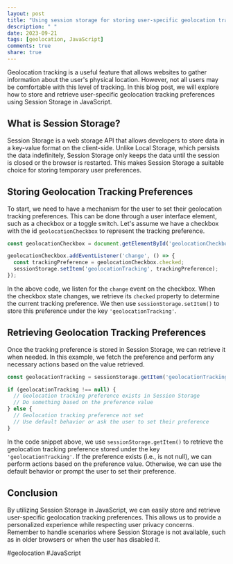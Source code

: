```yaml
---
layout: post
title: "Using session storage for storing user-specific geolocation tracking preferences in JavaScript"
description: " "
date: 2023-09-21
tags: [geolocation, JavaScript]
comments: true
share: true
---
```


Geolocation tracking is a useful feature that allows websites to gather information about the user's physical location. However, not all users may be comfortable with this level of tracking. In this blog post, we will explore how to store and retrieve user-specific geolocation tracking preferences using Session Storage in JavaScript.

## What is Session Storage?

Session Storage is a web storage API that allows developers to store data in a key-value format on the client-side. Unlike Local Storage, which persists the data indefinitely, Session Storage only keeps the data until the session is closed or the browser is restarted. This makes Session Storage a suitable choice for storing temporary user preferences.

## Storing Geolocation Tracking Preferences

To start, we need to have a mechanism for the user to set their geolocation tracking preferences. This can be done through a user interface element, such as a checkbox or a toggle switch. Let's assume we have a checkbox with the id `geolocationCheckbox` to represent the tracking preference.

```javascript
const geolocationCheckbox = document.getElementById('geolocationCheckbox');

geolocationCheckbox.addEventListener('change', () => {
  const trackingPreference = geolocationCheckbox.checked;
  sessionStorage.setItem('geolocationTracking', trackingPreference);
});
```

In the above code, we listen for the `change` event on the checkbox. When the checkbox state changes, we retrieve its `checked` property to determine the current tracking preference. We then use `sessionStorage.setItem()` to store this preference under the key `'geolocationTracking'`.

## Retrieving Geolocation Tracking Preferences

Once the tracking preference is stored in Session Storage, we can retrieve it when needed. In this example, we fetch the preference and perform any necessary actions based on the value retrieved.

```javascript
const geolocationTracking = sessionStorage.getItem('geolocationTracking');

if (geolocationTracking !== null) {
  // Geolocation tracking preference exists in Session Storage
  // Do something based on the preference value
} else {
  // Geolocation tracking preference not set
  // Use default behavior or ask the user to set their preference
}
```

In the code snippet above, we use `sessionStorage.getItem()` to retrieve the geolocation tracking preference stored under the key `'geolocationTracking'`. If the preference exists (i.e., is not null), we can perform actions based on the preference value. Otherwise, we can use the default behavior or prompt the user to set their preference.

## Conclusion

By utilizing Session Storage in JavaScript, we can easily store and retrieve user-specific geolocation tracking preferences. This allows us to provide a personalized experience while respecting user privacy concerns. Remember to handle scenarios where Session Storage is not available, such as in older browsers or when the user has disabled it.

#geolocation #JavaScript